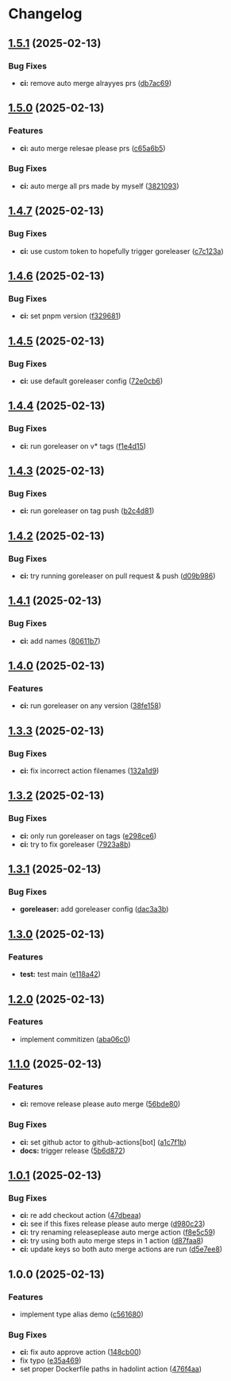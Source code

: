 # Changelog

## [1.5.1](https://github.com/alrayyes/generictypealiasesdemo/compare/v1.5.0...v1.5.1) (2025-02-13)


### Bug Fixes

* **ci:** remove auto merge alrayyes prs ([db7ac69](https://github.com/alrayyes/generictypealiasesdemo/commit/db7ac69e941a7814607d83e893313a7b592d79a1))

## [1.5.0](https://github.com/alrayyes/generictypealiasesdemo/compare/v1.4.7...v1.5.0) (2025-02-13)


### Features

* **ci:** auto merge relesae please prs ([c65a6b5](https://github.com/alrayyes/generictypealiasesdemo/commit/c65a6b5a5ae1a4d3e8bebcc7c7ad8850aa7e4d81))


### Bug Fixes

* **ci:** auto merge all prs made by myself ([3821093](https://github.com/alrayyes/generictypealiasesdemo/commit/38210938c370ac2a551715bf05244ad936c57bcc))

## [1.4.7](https://github.com/alrayyes/generictypealiasesdemo/compare/v1.4.6...v1.4.7) (2025-02-13)


### Bug Fixes

* **ci:** use custom token to hopefully trigger goreleaser ([c7c123a](https://github.com/alrayyes/generictypealiasesdemo/commit/c7c123a3bfb9b5dd043fdc3f4111a2ad5cd00a86))

## [1.4.6](https://github.com/alrayyes/generictypealiasesdemo/compare/v1.4.5...v1.4.6) (2025-02-13)


### Bug Fixes

* **ci:** set pnpm version ([f329681](https://github.com/alrayyes/generictypealiasesdemo/commit/f329681cfd0bac9bd235e8166753ff3c0d4d55ce))

## [1.4.5](https://github.com/alrayyes/generictypealiasesdemo/compare/v1.4.4...v1.4.5) (2025-02-13)


### Bug Fixes

* **ci:** use default goreleaser config ([72e0cb6](https://github.com/alrayyes/generictypealiasesdemo/commit/72e0cb61069b750e996a3d5e8ba244924c3ec7d9))

## [1.4.4](https://github.com/alrayyes/generictypealiasesdemo/compare/v1.4.3...v1.4.4) (2025-02-13)


### Bug Fixes

* **ci:** run goreleaser on v* tags ([f1e4d15](https://github.com/alrayyes/generictypealiasesdemo/commit/f1e4d15698fff13fabe0a13fd766184bb5727003))

## [1.4.3](https://github.com/alrayyes/generictypealiasesdemo/compare/v1.4.2...v1.4.3) (2025-02-13)


### Bug Fixes

* **ci:** run goreleaser on tag push ([b2c4d81](https://github.com/alrayyes/generictypealiasesdemo/commit/b2c4d8191dac35c962fb4ef022524f21798b7788))

## [1.4.2](https://github.com/alrayyes/generictypealiasesdemo/compare/v1.4.1...v1.4.2) (2025-02-13)


### Bug Fixes

* **ci:** try running goreleaser on pull request & push ([d09b986](https://github.com/alrayyes/generictypealiasesdemo/commit/d09b986e42a47c396b53cac8cee95e6fa2e35087))

## [1.4.1](https://github.com/alrayyes/generictypealiasesdemo/compare/v1.4.0...v1.4.1) (2025-02-13)


### Bug Fixes

* **ci:** add names ([80611b7](https://github.com/alrayyes/generictypealiasesdemo/commit/80611b782e45a2666af20a1b7455eb9adb0e1484))

## [1.4.0](https://github.com/alrayyes/generictypealiasesdemo/compare/v1.3.3...v1.4.0) (2025-02-13)


### Features

* **ci:** run goreleaser on any version ([38fe158](https://github.com/alrayyes/generictypealiasesdemo/commit/38fe15856870464e0fabf23b66a3bda8797790f0))

## [1.3.3](https://github.com/alrayyes/generictypealiasesdemo/compare/v1.3.2...v1.3.3) (2025-02-13)


### Bug Fixes

* **ci:** fix incorrect action filenames ([132a1d9](https://github.com/alrayyes/generictypealiasesdemo/commit/132a1d91c15adb04cb4f903690e633a7ee4acd80))

## [1.3.2](https://github.com/alrayyes/generictypealiasesdemo/compare/v1.3.1...v1.3.2) (2025-02-13)


### Bug Fixes

* **ci:** only run goreleaser on tags ([e298ce6](https://github.com/alrayyes/generictypealiasesdemo/commit/e298ce6f76df4c0499cd53a9f57881408c678d7e))
* **ci:** try to fix goreleaser ([7923a8b](https://github.com/alrayyes/generictypealiasesdemo/commit/7923a8be21d4f35a37d8ffc08b52b764d64ffb35))

## [1.3.1](https://github.com/alrayyes/generictypealiasesdemo/compare/v1.3.0...v1.3.1) (2025-02-13)


### Bug Fixes

* **goreleaser:** add goreleaser config ([dac3a3b](https://github.com/alrayyes/generictypealiasesdemo/commit/dac3a3bbbb7d9faca6d204c10f088a0658f1f726))

## [1.3.0](https://github.com/alrayyes/generictypealiasesdemo/compare/v1.2.0...v1.3.0) (2025-02-13)


### Features

* **test:** test main ([e118a42](https://github.com/alrayyes/generictypealiasesdemo/commit/e118a425cd8eced0f733f1237cf9625ba6b6533f))

## [1.2.0](https://github.com/alrayyes/generictypealiasesdemo/compare/v1.1.0...v1.2.0) (2025-02-13)


### Features

* implement commitizen ([aba06c0](https://github.com/alrayyes/generictypealiasesdemo/commit/aba06c0f71b8ec5f478ee123146ed3310c8692d6))

## [1.1.0](https://github.com/alrayyes/generictypealiasesdemo/compare/v1.0.1...v1.1.0) (2025-02-13)


### Features

* **ci:** remove release please auto merge ([56bde80](https://github.com/alrayyes/generictypealiasesdemo/commit/56bde80a4ff7915d6801093840538d733c66eb08))


### Bug Fixes

* **ci:** set github actor to github-actions[bot] ([a1c7f1b](https://github.com/alrayyes/generictypealiasesdemo/commit/a1c7f1b9cf8f1f7ef874526ada619784005640e8))
* **docs:** trigger release ([5b6d872](https://github.com/alrayyes/generictypealiasesdemo/commit/5b6d87275e07201de8bb9eb566a0e30adbb33554))

## [1.0.1](https://github.com/alrayyes/generictypealiasesdemo/compare/v1.0.0...v1.0.1) (2025-02-13)


### Bug Fixes

* **ci:** re add checkout action ([47dbeaa](https://github.com/alrayyes/generictypealiasesdemo/commit/47dbeaa23fc62c15ff7858db73b022902f90de3b))
* **ci:** see if this fixes release please auto merge ([d980c23](https://github.com/alrayyes/generictypealiasesdemo/commit/d980c23c31be2982d1217ec4093a37b2ba601d82))
* **ci:** try renaming releaseplease auto merge action ([f8e5c59](https://github.com/alrayyes/generictypealiasesdemo/commit/f8e5c59be9e33618db8fa7880c05502b0358c56c))
* **ci:** try using both auto merge steps in 1 action ([d87faa8](https://github.com/alrayyes/generictypealiasesdemo/commit/d87faa858a3028dd223f7e10a869567784505106))
* **ci:** update keys so both auto merge actions are run ([d5e7ee8](https://github.com/alrayyes/generictypealiasesdemo/commit/d5e7ee8798433f7fe53e6c997470200ba728005a))

## 1.0.0 (2025-02-13)


### Features

* implement type alias demo ([c561680](https://github.com/alrayyes/generictypealiasesdemo/commit/c56168086836601265231ed0ef0fe4092be420c3))


### Bug Fixes

* **ci:** fix auto approve action ([148cb00](https://github.com/alrayyes/generictypealiasesdemo/commit/148cb003898e749fc0c8416b369aac1d5fb9f6f7))
* fix typo ([e35a469](https://github.com/alrayyes/generictypealiasesdemo/commit/e35a4693d86eb5241e381ff12c9eaf62ba8627cb))
* set proper Dockerfile paths in hadolint action ([476f4aa](https://github.com/alrayyes/generictypealiasesdemo/commit/476f4aab26457c4d8e3d4a83f9371d7166adb8b4))
